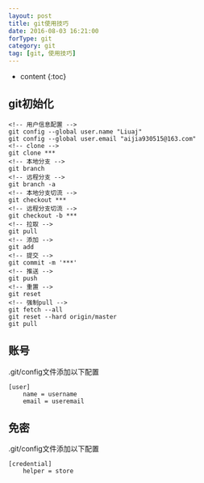 ```yaml
---
layout: post
title: git使用技巧
date: 2016-08-03 16:21:00
forType: git
category: git
tag: [git, 使用技巧]
---
```


* content
{:toc}

git初始化
---
```
<!-- 用户信息配置 -->
git config --global user.name "Liuaj"
git config --global user.email "aijia930515@163.com"
<!-- clone -->
git clone ***
<!-- 本地分支 -->
git branch
<!-- 远程分支 -->
git branch -a
<!-- 本地分支切流 -->
git checkout ***
<!-- 远程分支切流 -->
git checkout -b ***
<!-- 拉取 -->
git pull
<!-- 添加 -->
git add
<!-- 提交 -->
git commit -m '***'
<!-- 推送 -->
git push
<!-- 重置 -->
git reset
<!-- 强制pull -->
git fetch --all 
git reset --hard origin/master
git pull
```

账号
---
.git/config文件添加以下配置
```
[user]
	name = username
	email = useremail
```

免密
---
.git/config文件添加以下配置
```
[credential]
    helper = store
```
